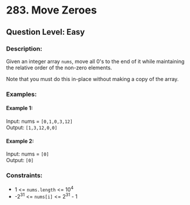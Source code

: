 # 283. Move Zeroes
## Question Level: Easy
### Description:
Given an integer array `nums`, move all 0's to the end of it while maintaining the relative order of the non-zero elements.

Note that you must do this in-place without making a copy of the array.

### Examples:
#### Example 1:

Input: nums = `[0,1,0,3,12]`  
Output: `[1,3,12,0,0]`
#### Example 2:

Input: nums = `[0]`  
Output: `[0]`

### Constraints:

- 1 <= `nums.length` <= 10<sup>4</sup>
- -2<sup>31</sup> <= `nums[i]` <= 2<sup>31</sup> - 1